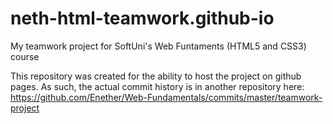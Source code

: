 # neth-html-teamwork.github-io
My teamwork project for SoftUni's Web Funtaments (HTML5 and CSS3) course

This repository was created for the ability to host the project on github pages. As such, the actual commit history is in another repository here: 
https://github.com/Enether/Web-Fundamentals/commits/master/teamwork-project
